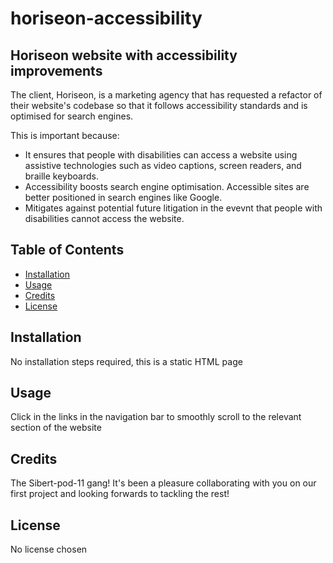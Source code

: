 # horiseon-accessibility

## Horiseon website with accessibility improvements

The client, Horiseon, is a marketing agency that has requested a refactor of their website's codebase so that it follows accessibility standards and is optimised for search engines.

This is important because:

- It ensures that people with disabilities can access a website using assistive technologies such as video captions, screen readers, and braille keyboards. 
- Accessibility boosts search engine optimisation. Accessible sites are better positioned in search engines like Google.
- Mitigates against potential future litigation in the evevnt that people with disabilities cannot access the website.

## Table of Contents

- [Installation](#installation)
- [Usage](#usage)
- [Credits](#credits)
- [License](#license)

## Installation

No installation steps required, this is a static HTML page

## Usage

Click in the links in the navigation bar to smoothly scroll to the relevant section of the website

## Credits

The Sibert-pod-11 gang! It's been a pleasure collaborating with you on our first project and looking forwards to tackling the rest!

## License

No license chosen
